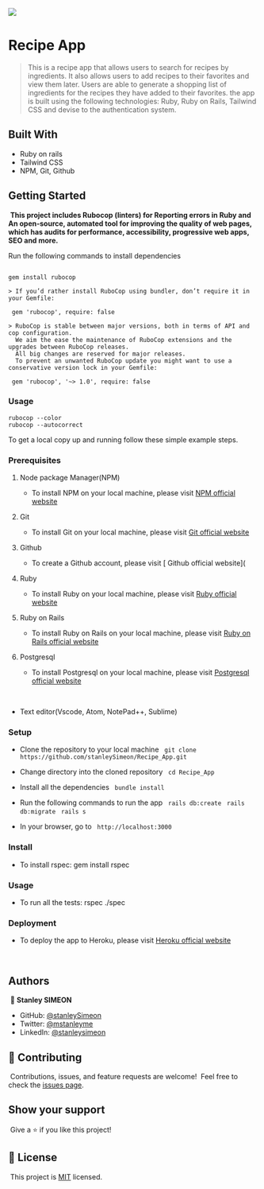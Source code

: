 ![](https://img.shields.io/badge/Microverse-blueviolet)
​
# Recipe App

> This is a recipe app that allows users to search for recipes by ingredients. It also allows users to add recipes to their favorites and view them later. Users are able to generate a shopping list of ingredients for the recipes they have added to their favorites. the app is built using the following technologies: Ruby, Ruby on Rails, Tailwind CSS and devise to the authentication system.
​
## Built With

- Ruby on rails
- Tailwind CSS
- NPM, Git, Github
​
## Getting Started
​
**This project includes Rubocop (linters) for Reporting errors in Ruby and An open-source, automated tool for improving the quality of web pages, which has audits for performance, accessibility, progressive web apps, SEO and more.**

Run the following commands to install dependencies
​
```

gem install rubocop

> If you’d rather install RuboCop using bundler, don’t require it in your Gemfile:

 gem 'rubocop', require: false

> RuboCop is stable between major versions, both in terms of API and cop configuration.
  We aim the ease the maintenance of RuboCop extensions and the upgrades between RuboCop releases.
  All big changes are reserved for major releases.
  To prevent an unwanted RuboCop update you might want to use a conservative version lock in your Gemfile:

 gem 'rubocop', '~> 1.0', require: false

```

### Usage

```
rubocop --color
rubocop --autocorrect
```

To get a local copy up and running follow these simple example steps.

### Prerequisites

1. Node package Manager(NPM)
   - To install NPM on your local machine, please visit [ NPM official website](https://nodejs.org/en/download/)

2. Git
    - To install Git on your local machine, please visit [ Git official website](https://git-scm.com/downloads)

3. Github
    - To create a Github account, please visit [ Github official website](

4. Ruby
    - To install Ruby on your local machine, please visit [ Ruby official website](https://www.ruby-lang.org/en/documentation/installation/)

5. Ruby on Rails
    - To install Ruby on Rails on your local machine, please visit [ Ruby on Rails official website](https://guides.rubyonrails.org/getting_started.html)

6. Postgresql
    - To install Postgresql on your local machine, please visit [ Postgresql official website](https://www.postgresql.org/download/)

​
- Text editor(Vscode, Atom, NotePad++, Sublime)
​
### Setup

- Clone the repository to your local machine
    ``` git clone https://github.com/stanleySimeon/Recipe_App.git```

- Change directory into the cloned repository
    ``` cd Recipe_App```

- Install all the dependencies
    ``` bundle install```

- Run the following commands to run the app
    ``` rails db:create```
    ``` rails db:migrate```
    ``` rails s```

- In your browser, go to
    ``` http://localhost:3000```

### Install

- To install rspec: gem install rspec

### Usage

- To run all the tests: rspec ./spec

### Deployment

- To deploy the app to Heroku, please visit [ Heroku official website](https://devcenter.heroku.com/articles/getting-started-with-rails6)

​
## Authors
​
 👤 **Stanley SIMEON**
- GitHub: [@stanleySimeon](https://github.com/stanleySimeon)
- Twitter: [@mstanleyme](https://twitter.com/mstanleyme)
- LinkedIn: [@stanleysimeon](https://www.linkedin.com/in/stanleysimeon/)
​
## 🤝 Contributing
​
Contributions, issues, and feature requests are welcome!
​
Feel free to check the [issues page](../../issues/).
​
## Show your support
​
Give a ⭐️ if you like this project!
​
## 📝 License
​
This project is [MIT](./MIT.md) licensed.
